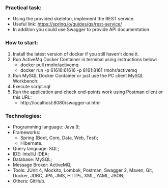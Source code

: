 ### Practical task:
- Using the provided skeleton, implement the REST service.
- Useful link: https://spring.io/guides/gs/rest-service/
- In addition you could use Swagger to provide API documentation.
  
  
  
### How to start:
1. Install the latest version of docker if you still haven't done it.
2. Run ActiveMq Docker Container in terminal using instructions below:
   - docker pull rmohr/activemq
   - docker run -p 61616:61616 -p 8161:8161 rmohr/activemq
3. Run MySQL Docker Container or just use the PC client MySQL Workbench:
4. Execute script.sql
5. Run the application and check end-points work using Postman client or this URL:
   - http://localhost:8080/swagger-ui.html
  
  
  
### Technologies:
- Programming language: Java 9;
- Frameworks:
   - Spring (Boot, Core, Data, Web, Test);
   - Hibernate.
- Query language: SQL;
- IDE: IntelliJ IDEA;
- Database: MySQL;
- Message Broker: ActiveMQ;
- Tools: JUnit 4, Mockito, Lombok, Postman, Swagger 2, Maven, Git, Docker, JDBC, JPA, JMS, HTTPs, XML, YAML, JSON;
- Others: GitHub.
